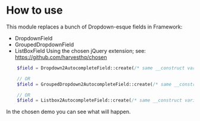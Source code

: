 # How to use
This module replaces a bunch of Dropdown-esque fields in Framework:

 - DropdownField
 - GroupedDropdownField
 - ListBoxField
Using the chosen jQuery extension; see: https://github.com/harvesthq/chosen

```php
    $field = Dropdown2AutocompleteField::create(/* same __construct variables as DropdownField */);

    // OR 
    $field = GroupedDropdown2AutocompleteField::create(/* same __construct variables as GroupedDropdownField */);

    // OR
    $field = Listbox2AutocompleteField::create(/* same __construct variables as ListboxField */)

```

In the chosen demo you can see what will happen.

